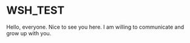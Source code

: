 # WSH_TEST

Hello, everyone.
Nice to see you here.
I am willing to communicate and grow up with you.
